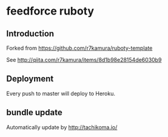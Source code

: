 feedforce ruboty
================

Introduction
------------

Forked from https://github.com/r7kamura/ruboty-template

See http://qiita.com/r7kamura/items/8d1b98e28154de6030b9

Deployment
----------

Every push to master will deploy to Heroku.

bundle update
-------------

Automatically update by http://tachikoma.io/
